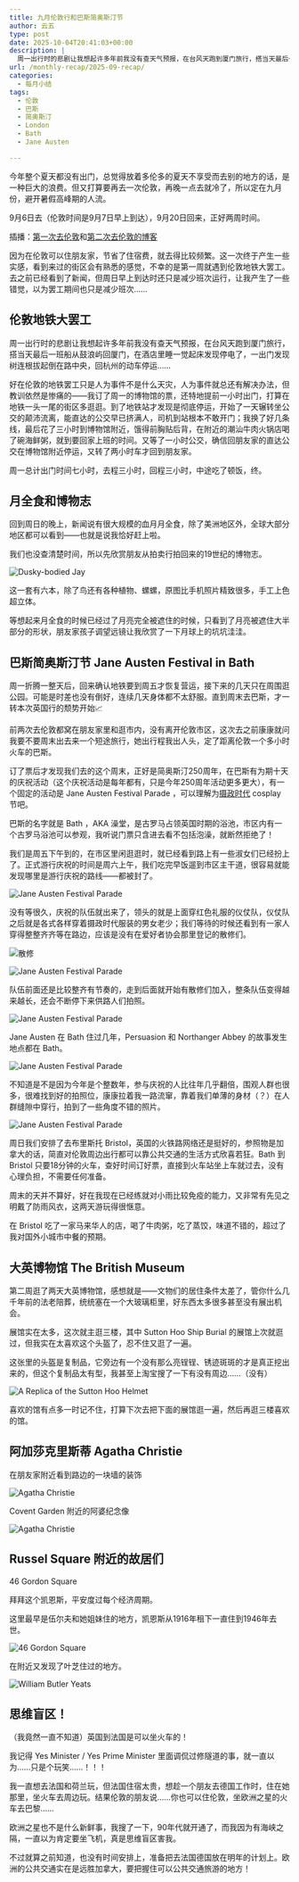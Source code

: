 ```yaml
---
title: 九月伦敦行和巴斯简奥斯汀节
author: 云五
type: post
date: 2025-10-04T20:41:03+00:00
description: |
  周一出行时的悲剧让我想起许多年前我没有查天气预报，在台风天跑到厦门旅行，搭当天最后一班船从鼓浪屿回厦门，在酒店里睡一觉起床发现停电了，一出门发现树连根拔起倒在路中央，回杭州的动车停运……
url: /monthly-recap/2025-09-recap/
categories:
  - 每月小结
tags:
  - 伦敦
  - 巴斯
  - 简奥斯汀
  - London
  - Bath
  - Jane Austen

---
```



今年整个夏天都没有出门，总觉得放着多伦多的夏天不享受而去别的地方的话，是一种巨大的浪费。但又打算要再去一次伦敦，再晚一点去就冷了，所以定在九月份，避开暑假高峰期的人流。

9月6日去（伦敦时间是9月7日早上到达），9月20日回来，正好两周时间。

插播：[第一次去伦敦](/monthly-recap/2023-04-recap/)和[第二次去伦敦的博客](/monthly-recap/2024-05-06-recap/) 

因为在伦敦可以住朋友家，节省了住宿费，就去得比较频繁。这一次终于产生一些实感，看到来过的街区会有熟悉的感觉，不幸的是第一周就遇到伦敦地铁大罢工。去之前已经看到了新闻，但周日早上到达时还只是减少班次运行，让我产生了一些错觉，以为罢工期间也只是减少班次……

## 伦敦地铁大罢工

周一出行时的悲剧让我想起许多年前我没有查天气预报，在台风天跑到厦门旅行，搭当天最后一班船从鼓浪屿回厦门，在酒店里睡一觉起床发现停电了，一出门发现树连根拔起倒在路中央，回杭州的动车停运……

好在伦敦的地铁罢工只是人为事件不是什么天灾，人为事件就总还有解决办法，但教训依然是惨痛的——我订了周一的博物馆的票，还特地提前一小时出门，打算在地铁一头一尾的街区多逛逛。到了地铁站才发现是彻底停运，开始了一天辗转坐公交的颠沛流离，能直达的公交早已挤满人，司机到站根本不敢开门；我换了好几条线，最后花了三小时到博物馆附近，饿得前胸贴后背，在附近的潮汕牛肉火锅店喝了碗海鲜粥，就到要回家上班的时间。又等了一小时公交，确信回朋友家的直达公交在博物馆附近停运，又转了两小时车才回到朋友家。

周一总计出门时间七小时，去程三小时，回程三小时，中途吃了顿饭，终。

## 月全食和博物志

回到周日的晚上，新闻说有很大规模的血月月全食，除了美洲地区外，全球大部分地区都可以看到——也就是说我恰好赶上啦。

我们也没查清楚时间，所以先欣赏朋友从拍卖行拍回来的19世纪的博物志。

![Dusky-bodied Jay](https://media.go5.dev/go5media/media_attachments/files/115/167/498/324/926/317/original/d04661538306d8cb.jpeg)

这一套有六本，除了鸟还有各种植物、螺螺，原图比手机照片精致很多，手工上色超立体。

等想起来月全食的时候已经过了月亮完全被遮住的时候，只看到了月亮被遮住大半部分的形状，朋友家孩子调望远镜让我欣赏了一下月球上的坑坑洼洼。

## 巴斯简奥斯汀节 Jane Austen Festival in Bath

周一折腾一整天后，回来确认地铁要到周五才恢复营运，接下来的几天只在周围逛公园。可能是时差也没有倒好，连续几天身体都不太舒服。直到周末去巴斯，才一转本次英国行的颓势开始📈

前两次去伦敦都窝在朋友家里和逛市内，没有离开伦敦市区，这次去之前康康就问我要不要周末出去来一个短途旅行，她出行程我出人头，定了距离伦敦一个多小时火车的巴斯。

订了票后才发现我们去的这个周末，正好是简奥斯汀250周年，在巴斯有为期十天的庆祝活动（这个庆祝活动是每年都有，只是今年250周年活动更多更大），有一个固定的活动是 Jane Austen Festival Parade ，可以理解为[摄政时代](https://en.wikipedia.org/wiki/Regency_era) cosplay 节吧。

巴斯的名字就是 Bath ，AKA 澡堂，是古罗马占领英国时期的浴池，市区内有一个古罗马浴池可以参观，我听说门票只含进去看不包括泡澡，就断然拒绝了！

我们是周五下午到的，在市区里闲逛逛时，就已经看到路上有一些淑女们已经扮上了。正式游行庆祝的时间是周六上午，我们吃完早饭遛到市区主干道，很容易就能发现哪里是游行庆祝的路线——都被封了。

![Jane Austen Festival Parade](https://media.go5.dev/go5media/media_attachments/files/115/197/378/564/957/160/original/d43b9c1e1dfd6d68.jpg)

没有等很久，庆祝的队伍就出来了，领头的就是上面穿红色礼服的仪仗队，仪仗队之后就是各式各样穿着摄政时代服装的男女老少；我们等待的时候还看到有一家人穿得整整齐齐等在路边，应该是没有在爱好者协会那里登记的散修们。

![散修](https://media.go5.dev/go5media/media_attachments/files/115/324/258/977/446/416/original/fdfc4f9bf07a1276.jpeg)


![Jane Austen Festival Parade](https://media.go5.dev/go5media/media_attachments/files/115/313/199/975/311/895/original/8b7eff05e14b2846.jpeg)

队伍前面还是比较整齐有节奏的，走到后面就开始有散修们加入，整条队伍变得越来越长，还会不断停下来供路人们拍照。

![Jane Austen Festival Parade](https://media.go5.dev/go5media/media_attachments/files/115/313/199/799/848/093/original/124c70011bec1c4a.jpeg)

Jane Austen 在 Bath 住过几年，Persuasion 和 Northanger Abbey 的故事发生地点都在 Bath。

![Jane Austen Festival Parade](https://media.go5.dev/go5media/media_attachments/files/115/197/378/538/390/757/original/b9788ebc0894bb6c.jpg)

不知道是不是因为今年是个整数年，参与庆祝的人比往年几乎翻倍，围观人群也很多，很难找到好的拍照位，康康拉着我一路流窜，靠着我们单薄的身材（？）在人群缝隙中穿行，拍到了一些角度不错的照片。

![Jane Austen Festival Parade](https://media.go5.dev/go5media/media_attachments/files/115/197/378/398/437/516/original/a1ddd4efad120870.jpg)

周日我们安排了去布里斯托 Bristol，英国的火铁路网络还是挺好的，参照物是加拿大的话，简直对伦敦周边出行都可以靠公共交通的生活方式欣喜若狂。Bath 到 Bristol 只要18分钟的火车，查好时间订好票，直接到火车站坐上车就过去，没有心理负担，不需要任何准备。

周末的天并不算好，好在我现在已经练就对小雨比较免疫的能力，又非常有先见之明戴了防雨风衣，这两天游玩得很惬意。

在 Bristol 吃了一家马来华人的店，喝了牛肉粥，吃了蒸饺，味道不错的，超过了我对国外小城市中餐的预期。

## 大英博物馆 The British Museum

第二周逛了两天大英博物馆，感想就是——文物们的居住条件太差了，管你什么几千年前的法老陪葬，统统塞在一个大玻璃柜里，好东西太多很多甚至没有展出机会。

展馆实在太多，这次就主逛三楼，其中 Sutton Hoo Ship Burial 的展馆上次就逛过，但我实在太喜欢这个头盔了，忍不住又逛了一遍。

这张里的头盔是复制品，它旁边有一个没有那么亮锃锃、锈迹斑斑的才是真正挖出来的，但这个复制品太有型，我甚至上淘宝搜了一下有没有周边……（没有）

![A Replica of the Sutton Hoo Helmet](https://media.go5.dev/go5media/media_attachments/files/115/313/199/888/432/794/original/24258b7d6c5e3451.jpeg)

喜欢的馆有点多一时记不住，打算下次去把下面的展馆逛一遍，然后再逛三楼喜欢的馆。

## 阿加莎克里斯蒂 Agatha Christie

在朋友家附近看到路边的一块墙的装饰

![Agatha Christie](https://media.go5.dev/go5media/media_attachments/files/115/179/178/707/336/753/original/37f40d30fba2d464.jpeg)

Covent Garden 附近的阿婆纪念像

![Agatha Christie](https://media.go5.dev/go5media/media_attachments/files/115/185/665/487/739/842/original/635ef5f4f39690cd.jpeg)


## Russel Square 附近的故居们

46 Gordon Square 

拜拜这个凯恩斯，平安度过每个经济周期。

这里最早是伍尔夫和她姐妹住的地方，凯恩斯从1916年租下一直住到1946年去世。

![46 Gordon Square](https://media.go5.dev/go5media/media_attachments/files/115/213/608/904/828/926/original/9759d19c8f7aa228.jpg)

在附近又发现了叶芝住过的地方。

![William Butler Yeats](https://media.go5.dev/go5media/media_attachments/files/115/213/703/464/983/814/original/2d9d2df571f7ab9f.jpg)


## 思维盲区！

（我竟然一直不知道）英国到法国是可以坐火车的！

我记得 Yes Minister / Yes Prime Minister 里面调侃过修隧道的事，就一直以为……只是个玩笑……！！！

我一直想去法国和荷兰玩，但法国住宿太贵，想趁一个朋友去德国工作时，住在她那里，坐火车去周边玩。结果伦敦的朋友说……你也可以住伦敦，坐欧洲之星的火车去巴黎……

欧洲之星也不是什么新鲜事，我搜了一下，90年代就开通了，而我因为有海峡之隔，一直以为肯定要坐飞机，真是思维盲区害我。

不过就算之前知道，也没有时间安排上，准备把去法国德国放在明年的计划上。欧洲的公共交通实在是远胜加拿大，要把握住可以公共交通旅游的地方！


